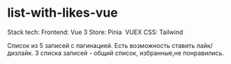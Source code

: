 # list-with-likes-vue

Stack tech:
Frontend: Vue 3
Store: Pinia  VUEX
CSS: Tailwind

Список из 5 записей с пагинацией. 
Есть возможность ставить лайк/дизлайк. 
3 списка записей - общий список, избранные,не понравились.